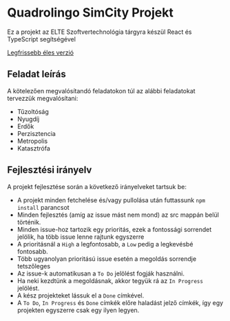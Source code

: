 # Quadrolingo SimCity Projekt

Ez a projekt az ELTE Szoftvertechnológia tárgyra készül React és TypeScript segítségével

[Legfrissebb éles verzió](https://szofttech-ab-2023.szofttech.gitlab-pages.hu/group-07/quadrolingo/#)

## Feladat leírás

A kötelezően megvalósítandó feladatokon túl az alábbi feladatokat tervezzük megvalósítani:

- Tűzoltóság
- Nyugdíj
- Erdők
- Perzisztencia
- Metropolis
- Katasztrófa

## Fejlesztési irányelv

A projekt fejlesztése során a következő irányelveket tartsuk be:

- A projekt minden fetchelése és/vagy pullolása után futtassunk `npm install` parancsot
- Minden fejlesztés (amíg az issue mást nem mond) az src mappán belül történik.
- Minden issue-hoz tartozik egy prioritás, ezek a fontossági sorrendet jelölik, ha több issue lenne rajtunk egyszerre
- A prioritásnál a `High` a legfontosabb, a `Low` pedig a legkevésbé fontosabb.
- Több ugyanolyan prioritású issue esetén a megoldás sorrendje tetszőleges
- Az issue-k automatikusan a `To Do` jelölést fogják használni. 
- Ha neki kezdtünk a megoldásnak, akkor tegyük rá az `In Progress` jelölést.
- A kész projekteket lássuk el a `Done` címkével.
- A `To Do`, `In Progress` és `Done` címkék előre haladást jelző címkék, így egy projekten egyszerre csak egy ilyen legyen.
